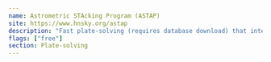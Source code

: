 ```yaml
---
name: Astrometric STAcking Program (ASTAP)
site: https://www.hnsky.org/astap
description: "Fast plate-solving (requires database download) that integrates with most software. Also does stacking and live stacking."
flags: ["free"]
section: Plate-solving
---
```

